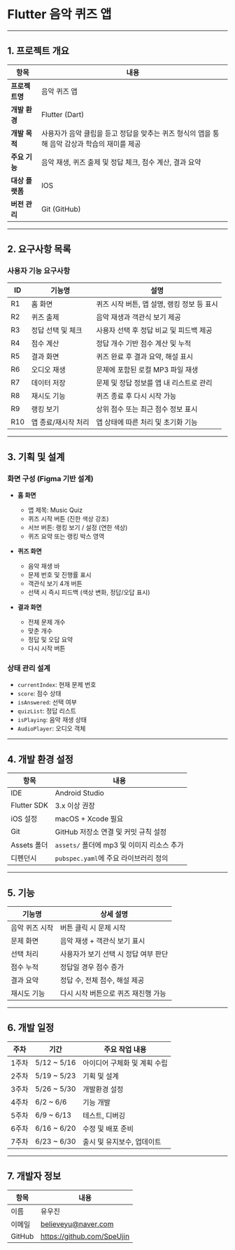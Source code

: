 #  Flutter 음악 퀴즈 앱

---

## 1. 프로젝트 개요

| 항목 | 내용 |
|------|------|
| **프로젝트명** | 음악 퀴즈 앱 |
| **개발 환경** | Flutter (Dart) |
| **개발 목적** | 사용자가 음악 클립을 듣고 정답을 맞추는 퀴즈 형식의 앱을 통해 음악 감상과 학습의 재미를 제공 |
| **주요 기능** | 음악 재생, 퀴즈 출제 및 정답 체크, 점수 계산, 결과 요약 |
| **대상 플랫폼** | IOS |
| **버전 관리** | Git (GitHub) |

---

## 2. 요구사항 목록

###  사용자 기능 요구사항

| ID | 기능명 | 설명 |
|----|--------|------|
| R1 | 홈 화면 | 퀴즈 시작 버튼, 앱 설명, 랭킹 정보 등 표시 |
| R2 | 퀴즈 출제 | 음악 재생과 객관식 보기 제공 |
| R3 | 정답 선택 및 체크 | 사용자 선택 후 정답 비교 및 피드백 제공 |
| R4 | 점수 계산 | 정답 개수 기반 점수 계산 및 누적 |
| R5 | 결과 화면 | 퀴즈 완료 후 결과 요약, 해설 표시 |
| R6 | 오디오 재생 | 문제에 포함된 로컬 MP3 파일 재생 |
| R7 | 데이터 저장 | 문제 및 정답 정보를 앱 내 리스트로 관리 |
| R8 | 재시도 기능 | 퀴즈 종료 후 다시 시작 가능 |
| R9 | 랭킹 보기 | 상위 점수 또는 최근 점수 정보 표시 |
| R10 | 앱 종료/재시작 처리 | 앱 상태에 따른 처리 및 초기화 기능 |

---

## 3. 기획 및 설계

###  화면 구성 (Figma 기반 설계)

- **홈 화면**
  - 앱 제목: Music Quiz
  - 퀴즈 시작 버튼 (진한 색상 강조)
  - 서브 버튼: 랭킹 보기 / 설정 (연한 색상)
  - 퀴즈 요약 또는 랭킹 박스 영역

- **퀴즈 화면**
  - 음악 재생 바
  - 문제 번호 및 진행률 표시
  - 객관식 보기 4개 버튼
  - 선택 시 즉시 피드백 (색상 변화, 정답/오답 표시)

- **결과 화면**
  - 전체 문제 개수
  - 맞춘 개수
  - 정답 및 오답 요약
  - 다시 시작 버튼

###  상태 관리 설계

- `currentIndex`: 현재 문제 번호
- `score`: 점수 상태
- `isAnswered`: 선택 여부
- `quizList`: 정답 리스트
- `isPlaying`: 음악 재생 상태
- `AudioPlayer`: 오디오 객체

---

## 4. 개발 환경 설정

| 항목 | 내용 |
|------|------|
| IDE | Android Studio |
| Flutter SDK | 3.x 이상 권장 |
| iOS 설정 | macOS + Xcode 필요 |
| Git | GitHub 저장소 연결 및 커밋 규칙 설정 |
| Assets 폴더 | `assets/` 폴더에 mp3 및 이미지 리소스 추가 |
| 디펜던시 | `pubspec.yaml`에 주요 라이브러리 정의 |

---

## 5. 기능

| 기능명 | 상세 설명 |
|--------|------------|
| 음악 퀴즈 시작 | 버튼 클릭 시 문제 시작 |
| 문제 화면 | 음악 재생 + 객관식 보기 표시 |
| 선택 처리 | 사용자가 보기 선택 시 정답 여부 판단 |
| 점수 누적 | 정답일 경우 점수 증가 |
| 결과 요약 | 정답 수, 전체 점수, 해설 제공 |
| 재시도 기능 | 다시 시작 버튼으로 퀴즈 재진행 가능 |

---

## 6. 개발 일정

| 주차 | 기간           | 주요 작업 내용                |
|------|----------------|-------------------------------|
| 1주차 | 5/12 ~ 5/16    | 아이디어 구체화 및 계획 수립 |
| 2주차 | 5/19 ~ 5/23     | 기획 및 설계 |
| 3주차 | 5/26 ~ 5/30      | 개발환경 설정 |
| 4주차 | 6/2 ~ 6/6    | 기능 개발 |
| 5주차 | 6/9 ~ 6/13    | 테스트, 디버깅 |
| 6주차 | 6/16 ~ 6/20    | 수정 및 배포 준비 |
| 7주차 | 6/23 ~ 6/30    | 출시 및 유지보수, 업데이트 |

---

## 7. 개발자 정보
| 항목 | 내용 |
| --- | --- |
| 이름 | 유우진 |
| 이메일 | believeyu@naver.com |
| GitHub | https://github.com/SpeUjin |